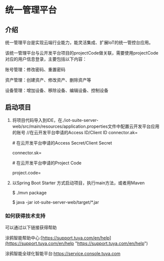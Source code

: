 # 统一管理平台
## 介绍
统一管理平台是实现云端行业能力，能灵活集成、扩展IoT的统一管控台应用。

该统一管理平台与云开发平台项目的projectCode做关联，需要使用projectCode对应的用户信息登录，主要包括以下内容：

账号管理：修改密码、重置密码

资产管理：创建资产、修改资产、删除资产等

设备管理：增加设备、移除设备、编辑设备、控制设备
## 启动项目
1. 将项目代码导入到IDE，在./iot-suite-server-web/src/main/resources/application.properties文件中配置云开发平台应用的账号
   //在云开发平台申请的Access ID/Client ID
   connector.ak=
   
   \# 在云开发平台申请的Access Secret/Client Secret
   
   connector.sk=
   
   \# 在云开发平台申请的Project Code
   
   project.code=

2. 以Spring Boot Starter 方式启动项目，执行main方法，或者用Maven

   $ ./mvn package
   
   $ java -jar iot-suite-server-web/target/*.jar

### 如何获得技术支持

可以通过以下链接获得帮助

涂鸦智能帮助中心:[https://support.tuya.com/en/help](https://support.tuya.com/en/help "https://support.tuya.com/en/help")

涂鸦智能全球化智能平台:[https://service.console.tuya.com ](https://service.console.tuya.com  "https://service.console.tuya.com ")

